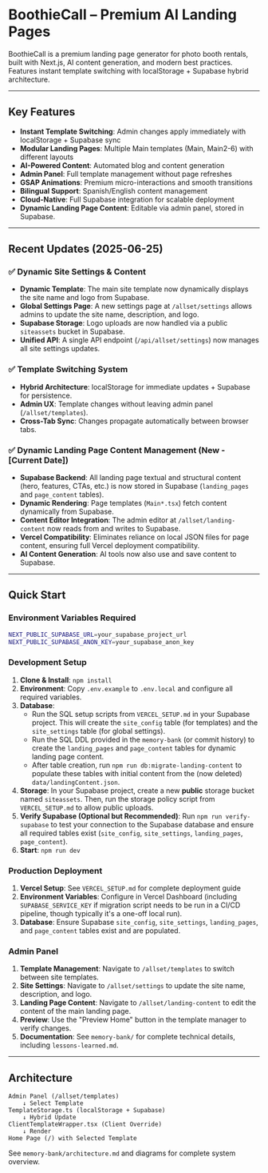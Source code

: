 # BoothieCall – Premium AI Landing Pages

BoothieCall is a premium landing page generator for photo booth rentals, built with Next.js, AI content generation, and modern best practices. Features instant template switching with localStorage + Supabase hybrid architecture.

---

## Key Features

- **Instant Template Switching**: Admin changes apply immediately with localStorage + Supabase sync
- **Modular Landing Pages**: Multiple Main templates (Main, Main2-6) with different layouts
- **AI-Powered Content**: Automated blog and content generation
- **Admin Panel**: Full template management without page refreshes
- **GSAP Animations**: Premium micro-interactions and smooth transitions
- **Bilingual Support**: Spanish/English content management
- **Cloud-Native**: Full Supabase integration for scalable deployment
- **Dynamic Landing Page Content**: Editable via admin panel, stored in Supabase.

---

## Recent Updates (2025-06-25)

### ✅ Dynamic Site Settings & Content

- **Dynamic Template**: The main site template now dynamically displays the site name and logo from Supabase.
- **Global Settings Page**: A new settings page at `/allset/settings` allows admins to update the site name, description, and logo.
- **Supabase Storage**: Logo uploads are now handled via a public `siteassets` bucket in Supabase.
- **Unified API**: A single API endpoint (`/api/allset/settings`) now manages all site settings updates.

### ✅ Template Switching System

- **Hybrid Architecture**: localStorage for immediate updates + Supabase for persistence.
- **Admin UX**: Template changes without leaving admin panel (`/allset/templates`).
- **Cross-Tab Sync**: Changes propagate automatically between browser tabs.

### ✅ Dynamic Landing Page Content Management (New - [Current Date])

- **Supabase Backend**: All landing page textual and structural content (hero, features, CTAs, etc.) is now stored in Supabase (`landing_pages` and `page_content` tables).
- **Dynamic Rendering**: Page templates (`Main*.tsx`) fetch content dynamically from Supabase.
- **Content Editor Integration**: The admin editor at `/allset/landing-content` now reads from and writes to Supabase.
- **Vercel Compatibility**: Eliminates reliance on local JSON files for page content, ensuring full Vercel deployment compatibility.
- **AI Content Generation**: AI tools now also use and save content to Supabase.

---

## Quick Start

### Environment Variables Required

```bash
NEXT_PUBLIC_SUPABASE_URL=your_supabase_project_url
NEXT_PUBLIC_SUPABASE_ANON_KEY=your_supabase_anon_key
```

### Development Setup

1. **Clone & Install**: `npm install`
2. **Environment**: Copy `.env.example` to `.env.local` and configure all required variables.
3. **Database**:
   - Run the SQL setup scripts from `VERCEL_SETUP.md` in your Supabase project. This will create the `site_config` table (for templates) and the `site_settings` table (for global settings).
   - Run the SQL DDL provided in the `memory-bank` (or commit history) to create the `landing_pages` and `page_content` tables for dynamic landing page content.
   - After table creation, run `npm run db:migrate-landing-content` to populate these tables with initial content from the (now deleted) `data/landingContent.json`.
4. **Storage**: In your Supabase project, create a new **public** storage bucket named `siteassets`. Then, run the storage policy script from `VERCEL_SETUP.md` to allow public uploads.
5. **Verify Supabase (Optional but Recommended)**: Run `npm run verify-supabase` to test your connection to the Supabase database and ensure all required tables exist (`site_config`, `site_settings`, `landing_pages`, `page_content`).
6. **Start**: `npm run dev`

### Production Deployment

1. **Vercel Setup**: See `VERCEL_SETUP.md` for complete deployment guide
2. **Environment Variables**: Configure in Vercel Dashboard (including `SUPABASE_SERVICE_KEY` if migration script needs to be run in a CI/CD pipeline, though typically it's a one-off local run).
3. **Database**: Ensure Supabase `site_config`, `site_settings`, `landing_pages`, and `page_content` tables exist and are populated.

### Admin Panel

1. **Template Management**: Navigate to `/allset/templates` to switch between site templates.
2. **Site Settings**: Navigate to `/allset/settings` to update the site name, description, and logo.
3. **Landing Page Content**: Navigate to `/allset/landing-content` to edit the content of the main landing page.
4. **Preview**: Use the "Preview Home" button in the template manager to verify changes.
5. **Documentation**: See `memory-bank/` for complete technical details, including `lessons-learned.md`.

---

## Architecture

```
Admin Panel (/allset/templates)
    ↓ Select Template
TemplateStorage.ts (localStorage + Supabase)
    ↓ Hybrid Update
ClientTemplateWrapper.tsx (Client Override)
    ↓ Render
Home Page (/) with Selected Template
```

See `memory-bank/architecture.md` and diagrams for complete system overview.

